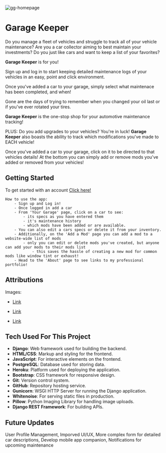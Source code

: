 ![gg-homepage](https://github.com/user-attachments/assets/c4efba6d-74a3-477d-9e45-0a3b2ec4d1d3)

# Garage Keeper

Do you manage a fleet of vehicles and struggle to track all of your vehicle maintenance? Are you a car collector aiming to best maintain your investments? Do you just like cars and want to keep a list of your favorites?

**Garage Keeper** is for you!

Sign up and log in to start keeping detailed maintenance logs of your vehicles in an easy, point and click environment. 

Once you've added a car to your garage, simply select what maintenace has been completed, and when! 

Gone are the days of trying to remember when you changed your oil last or if you've ever rotated your tires.

**Garage Keeper** is the one-stop shop for your automotive maintenance tracking!

PLUS: Do you add upgrades to your vehicles? You're in luck! **Garage Keeper** also boasts the ability to track which modifications you've made to EACH vehicle!

Once you've added a car to your garage, click on it to be directed to that vehicles details! At the bottom you can simply add or remove mods you've added or removed from your vehicles! 

## Getting Started

To get started with an account [Click here!](https://garage-keeper-35371e4365bb.herokuapp.com/)

    How to use the app:
        - Sign up and Log in!
        - Once logged in add a car
        - From 'Your Garage' page, click on a car to see:
            - its specs as you have entered them 
            - it's maintenance history 
            - which mods have been added or are available.
        - You can also edit a cars specs or delete it from your inventory.
        - Additionally, on the 'Add a Mod' page you can add a mod to a website-wide list of mods
            - only you can edit or delete mods you've created, but anyone can add your mods to their mods list
                - this saves the hassle of creating a new mod for common mods like window tint or exhaust!
        - Head to the 'About' page to see links to my professional portfolio!



## Attributions

Images:
 - [Link](https://www.svgrepo.com/svg/490621/car-suv)

 - [Link](https://www.vecteezy.com/vector-art/21564767-single-wrench-in-pixel-art-style)

 - [Link](https://globalautomotive.dk/toyota-corolla/)


## Tech Used For This Project

- **Django**: Web framework used for building the backend.
- **HTML/CSS**: Markup and styling for the frontend.
- **JavaScript**: For interactive elements on the frontend.
- **PostgreSQL**: Database used for storing data.
- **Heroku**: Platform used for deploying the application.
- **Bootstrap**: CSS framework for responsive design.
- **Git**: Version control system.
- **GitHub**: Repository hosting service.
- **Gunicorn**: WSGI HTTP Server for running the Django application.
- **Whitenoise**: For serving static files in production.
- **Pillow**: Python Imaging Library for handling image uploads.
- **Django REST Framework**: For building APIs.

## Future Updates

User Profile Management, Imporved UI/UX, More complex form for detailed car descriptions, Develop mobile app companion, Notifications for upcoming maintenance
